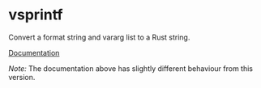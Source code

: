 # vsprintf

Convert a format string and vararg list to a Rust string.

[Documentation](https://docs.rs/vsprintf)

*Note:* The documentation above has slightly different behaviour from this
version.
